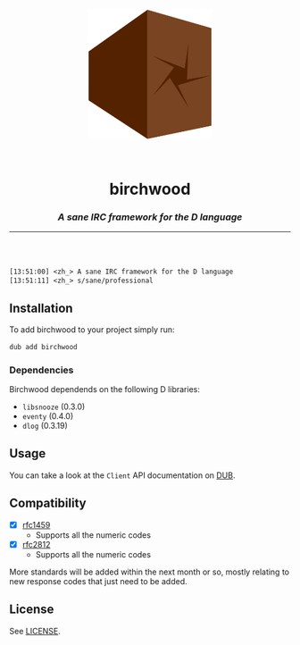 <p align="center">
<img src="logo.png" width=220>
</p>

<br>

<h1 align="center">birchwood</h1>

<h3 align="center"><i><b>A sane IRC framework for the D language</i></b></h3>

---

<br>
<br>

```
[13:51:00] <zh_> A sane IRC framework for the D language
[13:51:11] <zh_> s/sane/professional
```

## Installation

To add birchwood to your project simply run:

```bash
dub add birchwood
```

### Dependencies

Birchwood dependends on the following D libraries:

* `libsnooze` (0.3.0)
* `eventy` (0.4.0)
* `dlog` (0.3.19)

## Usage

You can take a look at the `Client` API documentation on [DUB](https://birchwood.dpldocs.info/birchwood.client.Client.html).

## Compatibility

- [x] [rfc1459](https://www.rfc-editor.org/rfc/rfc1459)
   * Supports all the numeric codes
- [x] [rfc2812](https://www.rfc-editor.org/rfc/rfc2812)
   * Supports all the numeric codes

More standards will be added within the next month or so, mostly relating to new response codes that just need to be added.

## License

See [LICENSE](LICENSE).
